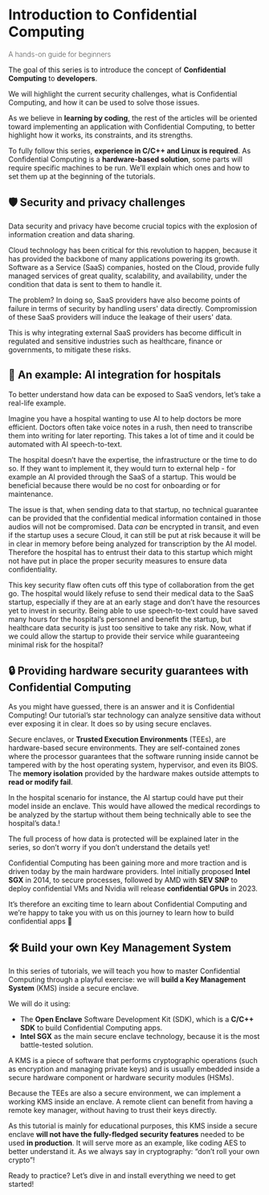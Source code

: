 # Introduction to Confidential Computing

<font size=”5”><span style="font-weight: 200">
A hands-on guide for beginners
</font></span>

The goal of this series is to introduce the concept of **Confidential Computing** to **developers**. 

We will highlight the current security challenges, what is Confidential Computing, and how it can be used to solve those issues.

As we believe in **learning by coding**, the rest of the articles will be oriented toward implementing an application with Confidential Computing, to better highlight how it works, its constraints, and its strengths.

To fully follow this series, **experience in C/C++ and Linux is required**. As Confidential Computing is a **hardware-based solution**, some parts will require specific machines to be run. We’ll explain which ones and how to set them up at the beginning of the tutorials.
## 🛡️ Security and privacy challenges

Data security and privacy have become crucial topics with the explosion of information creation and data sharing.

Cloud technology has been critical for this revolution to happen, because it has provided the backbone of many applications powering its growth. Software as a Service (SaaS) companies, hosted on the Cloud, provide fully managed services of great quality, scalability, and availability, under the condition that data is sent to them to handle it.

The problem? In doing so, SaaS providers have also become points of failure in terms of security by handling users' data directly. Compromission of these SaaS providers will induce the leakage of their users' data. 

This is why integrating external SaaS providers has become difficult in regulated and sensitive industries such as healthcare, finance or governments, to mitigate these risks.
## 🏥 An example: AI integration for hospitals
To better understand how data can be exposed to SaaS vendors, let’s take a real-life example.

Imagine you have a hospital wanting to use AI to help doctors be more efficient. Doctors often take voice notes in a rush, then need to transcribe them into writing for later reporting. This takes a lot of time and it could be automated with AI speech-to-text.

The hospital doesn’t have the expertise, the infrastructure or the time to do so. If they want to implement it, they would turn to external help - for example an AI provided through the SaaS of a startup. This would be beneficial because there would be no cost for onboarding or for maintenance.

The issue is that, when sending data to that startup, no technical guarantee can be provided that the confidential medical information contained in those audios will not be compromised. Data *can* be encrypted in transit, and even if the startup uses a secure Cloud, it can still be put at risk because it will be in clear in memory before being analyzed for transcription by the AI model. Therefore the hospital has to entrust their data to this startup which might not have put in place the proper security measures to ensure data confidentiality.

This key security flaw often cuts off this type of collaboration from the get go. The hospital would likely refuse to send their medical data to the SaaS startup, especially if they are at an early stage and don’t have the resources yet to invest in security. Being able to use speech-to-text could have saved many hours for the hospital’s personnel and benefit the startup, but healthcare data security is just too sensitive to take any risk. Now, what if we could allow the startup to provide their service while guaranteeing minimal risk for the hospital?
## 🔒 Providing hardware security guarantees with Confidential Computing
As you might have guessed, there is an answer and it is Confidential Computing! Our tutorial’s star technology can analyze sensitive data without ever exposing it in clear. It does so by using secure enclaves.

Secure enclaves, or **Trusted Execution Environments** (TEEs), are hardware-based secure environments. They are self-contained zones where the processor guarantees that the software running inside cannot be tampered with by the host operating system, hypervisor, and even its BIOS. The **memory isolation** provided by the hardware makes outside attempts to **read or modify fail**.

In the hospital scenario for instance, the AI startup could have put their model inside an enclave. This would have allowed the medical recordings to be analyzed by the startup without them being technically able to see the hospital’s data.!

The full process of how data is protected will be explained later in the series, so don’t worry if you don’t understand the details yet!

Confidential Computing has been gaining more and more traction and is driven today by the main hardware providers. Intel initially proposed **Intel SGX** in 2014, to secure processes, followed by AMD with **SEV SNP** to deploy confidential VMs and Nvidia will release **confidential GPUs** in 2023.

It’s therefore an exciting time to learn about Confidential Computing and we’re happy to take you with us on this journey to learn how to build confidential apps 🚀
## 🛠️ Build your own Key Management System
In this series of tutorials, we will teach you how to master Confidential Computing through a playful exercise: we will **build a Key Management System** (KMS) inside a secure enclave. 

We will do it using:

- The **Open Enclave** Software Development Kit (SDK), which is a **C/C++ SDK** to build Confidential Computing apps. 
- **Intel SGX** as the main secure enclave technology, because it is the most battle-tested solution.

A KMS is a piece of software that performs cryptographic operations (such as encryption and managing private keys) and is usually embedded inside a secure hardware component or hardware security modules (HSMs). 

Because the TEEs are also a secure environment, we can implement a working KMS inside an enclave. A remote client can benefit from having a remote key manager, without having to trust their keys directly.

As this tutorial is mainly for educational purposes, this KMS inside a secure enclave **will not have the fully-fledged security features** needed to be used **in production**. It will serve more as an example, like coding AES to better understand it. As we always say in cryptography: “don’t roll your own crypto”!

Ready to practice? Let’s dive in and install everything we need to get started!